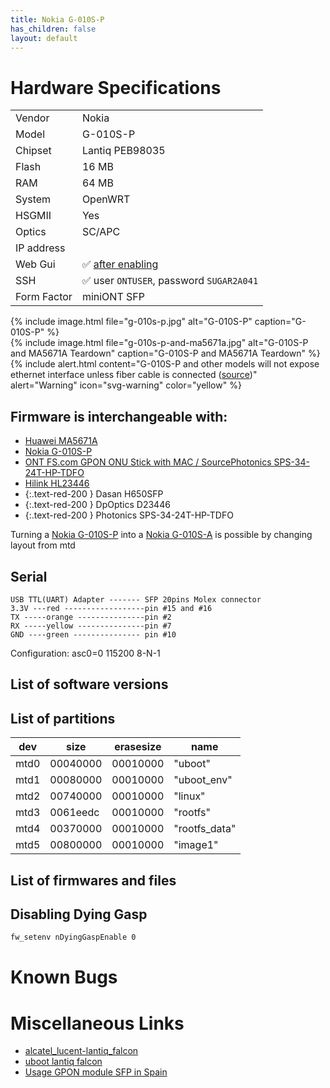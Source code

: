 ```yaml
---
title: Nokia G-010S-P
has_children: false
layout: default
---
```


# Hardware Specifications

|             |                                                                  |
| ----------- | ---------------------------------------------------------------- |
| Vendor      | Nokia                                                            |
| Model       | G-010S-P                                                         |
| Chipset     | Lantiq PEB98035                                                  |
| Flash       | 16 MB                                                            |
| RAM         | 64 MB                                                            |
| System      | OpenWRT                                                          |
| HSGMII      | Yes                                                              |
| Optics      | SC/APC                                                           |
| IP address  |                                                                  |
| Web Gui     | ✅ [after enabling](https://www.dslreports.com/forum/r32458588-) |
| SSH         | ✅ user `ONTUSER`, password `SUGAR2A041`                         |
| Form Factor | miniONT SFP                                                      |

{% include image.html file="g-010s-p.jpg"  alt="G-010S-P" caption="G-010S-P" %}
<br/>
{% include image.html file="g-010s-p-and-ma5671a.jpg"  alt="G-010S-P and MA5671A Teardown" caption="G-010S-P and MA5671A Teardown" %}
<br/>
{% include alert.html content="G-010S-P and other models will not expose ethernet interface unless fiber cable is connected ([source](https://forum.mikrotik.com/viewtopic.php?t=116364&start=300))" alert="Warning" icon="svg-warning" color="yellow" %}

## Firmware is interchangeable with:
- [Huawei MA5671A](ont-huawei-ma5671a)
- [Nokia G-010S-P](ont-nokia-g-010s-p)
- [ONT FS.com GPON ONU Stick with MAC / SourcePhotonics SPS-34-24T-HP-TDFO](ont-SourcePhotonics-SPS-34-24T-HP-TDFO)
- [Hilink HL23446](ont-Hilink-HL23446)
- {:.text-red-200 } Dasan H650SFP 
- {:.text-red-200 } DpOptics D23446    
- {:.text-red-200 } Photonics SPS-34-24T-HP-TDFO

Turning a [Nokia G-010S-P](ont-nokia-g-010s-p) into a [Nokia G-010S-A](ont-nokia-g-010s-a) is possible by changing layout from mtd

## Serial

```
USB TTL(UART) Adapter ------- SFP 20pins Molex connector
3.3V ---red ------------------pin #15 and #16
TX -----orange ---------------pin #2
RX -----yellow ---------------pin #7
GND ----green --------------- pin #10
```
Configuration: asc0=0 115200 8-N-1

## List of software versions
## List of partitions

| dev  | size     | erasesize | name          |
| ---- | -------- | --------- | ------------- |
| mtd0 | 00040000 | 00010000  | "uboot"       |
| mtd1 | 00080000 | 00010000  | "uboot_env"   |
| mtd2 | 00740000 | 00010000  | "linux"       |
| mtd3 | 0061eedc | 00010000  | "rootfs"      |
| mtd4 | 00370000 | 00010000  | "rootfs_data" |
| mtd5 | 00800000 | 00010000  | "image1"      |

## List of firmwares and files

##  Disabling Dying Gasp
```sh
fw_setenv nDyingGaspEnable 0
```

# Known Bugs
# Miscellaneous Links

- [alcatel_lucent-lantiq_falcon](https://github.com/minhng99/alcatel_lucent-lantiq_falcon)
- [uboot lantiq falcon](https://github.com/minhng99/u-boot_lantiq_falcon)
- [Usage GPON module SFP in Spain](https://forum.mikrotik.com/viewtopic.php?t=116364&start=300)


